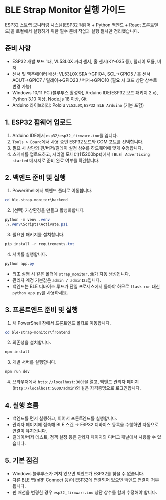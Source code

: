 # BLE Strap Monitor 실행 가이드

ESP32 스트랩 모니터링 시스템(ESP32 펌웨어 + Python 백엔드 + React 프론트엔드)을 로컬에서 실행하기 위한 필수 준비 작업과 실행 절차만 정리했습니다.

## 준비 사항
- ESP32 개발 보드 1대, VL53L0X 거리 센서, 홀 센서(KY-035 등), 릴레이 모듈, 버저
- 센서 및 액추에이터 배선: VL53L0X SDA→GPIO4, SCL→GPIO5 / 홀 센서 AOUT→GPIO7 / 릴레이→GPIO23 / 버저→GPIO10 (필요 시 코드 상단 상수로 변경 가능)
- Windows 10/11 PC (블루투스 활성화), Arduino IDE(ESP32 보드 패키지 2.x), Python 3.10 이상, Node.js 18 이상, Git
- Arduino 라이브러리: Pololu `VL53L0X`, `ESP32 BLE Arduino` (기본 포함)

## 1. ESP32 펌웨어 업로드
1. Arduino IDE에서 `esp32/esp32_firmware.ino`를 엽니다.
2. `Tools > Board`에서 사용 중인 ESP32 보드와 COM 포트를 선택합니다.
3. 필요 시 상단의 핀/버저/릴레이 설정 상수를 하드웨어에 맞게 수정합니다.
4. 스케치를 업로드하고, 시리얼 모니터(115200bps)에서 `[BLE] Advertising started` 메시지로 준비 완료 여부를 확인합니다.

## 2. 백엔드 준비 및 실행
1. PowerShell에서 백엔드 폴더로 이동합니다.
  ```powershell
  cd ble-strap-monitor\backend
  ```
2. (선택) 가상환경을 만들고 활성화합니다.
  ```powershell
  python -m venv .venv
  .\.venv\Scripts\Activate.ps1
  ```
3. 필요한 패키지를 설치합니다.
  ```powershell
  pip install -r requirements.txt
  ```
4. 서버를 실행합니다.
  ```powershell
  python app.py
  ```
  - 최초 실행 시 같은 폴더에 `strap_monitor.db`가 자동 생성됩니다.
  - 관리자 계정 기본값은 `admin / admin123`입니다.
  - 백엔드는 BLE 디바이스 루프가 단일 프로세스에서 돌아야 하므로 `flask run` 대신 `python app.py`를 사용하세요.

## 3. 프론트엔드 준비 및 실행
1. 새 PowerShell 창에서 프론트엔드 폴더로 이동합니다.
  ```powershell
  cd ble-strap-monitor\frontend
  ```
2. 의존성을 설치합니다.
  ```powershell
  npm install
  ```
3. 개발 서버를 실행합니다.
  ```powershell
  npm run dev
  ```
4. 브라우저에서 `http://localhost:3000`을 열고, 백엔드 관리자 페이지(`http://localhost:5000/admin`)와 같은 자격증명으로 로그인합니다.

## 4. 실행 흐름
- 백엔드를 먼저 실행하고, 이어서 프론트엔드를 실행합니다.
- 관리자 페이지에 접속해 BLE 스캔 → ESP32 디바이스 등록을 수행하면 자동으로 연결이 유지됩니다.
- 릴레이/버저 테스트, 정책 설정 등은 관리자 페이지의 디버그 패널에서 사용할 수 있습니다.

## 5. 기본 점검
- Windows 블루투스가 꺼져 있으면 백엔드가 ESP32를 찾을 수 없습니다.
- 다른 BLE 앱(nRF Connect 등)이 ESP32에 연결되어 있으면 백엔드 연결이 거부됩니다.
- 핀 배선을 변경한 경우 `esp32_firmware.ino` 상단 상수를 함께 수정해야 합니다.
